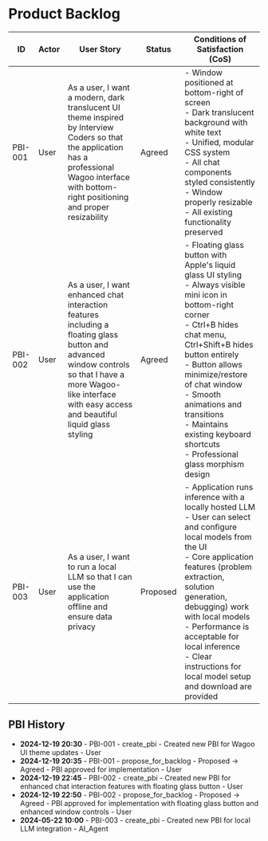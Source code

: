 # Product Backlog

| ID | Actor | User Story | Status | Conditions of Satisfaction (CoS) |
|----|-------|------------|--------|-----------------------------------|
| PBI-001 | User | As a user, I want a modern, dark translucent UI theme inspired by Interview Coders so that the application has a professional Wagoo interface with bottom-right positioning and proper resizability | Agreed | - Window positioned at bottom-right of screen<br>- Dark translucent background with white text<br>- Unified, modular CSS system<br>- All chat components styled consistently<br>- Window properly resizable<br>- All existing functionality preserved |
| PBI-002 | User | As a user, I want enhanced chat interaction features including a floating glass button and advanced window controls so that I have a more Wagoo-like interface with easy access and beautiful liquid glass styling | Agreed | - Floating glass button with Apple's liquid glass UI styling<br>- Always visible mini icon in bottom-right corner<br>- Ctrl+B hides chat menu, Ctrl+Shift+B hides button entirely<br>- Button allows minimize/restore of chat window<br>- Smooth animations and transitions<br>- Maintains existing keyboard shortcuts<br>- Professional glass morphism design |
| PBI-003 | User | As a user, I want to run a local LLM so that I can use the application offline and ensure data privacy | Proposed | - Application runs inference with a locally hosted LLM<br>- User can select and configure local models from the UI<br>- Core application features (problem extraction, solution generation, debugging) work with local models<br>- Performance is acceptable for local inference<br>- Clear instructions for local model setup and download are provided |

## PBI History

- **2024-12-19 20:30** - PBI-001 - create_pbi - Created new PBI for Wagoo UI theme updates - User
- **2024-12-19 20:35** - PBI-001 - propose_for_backlog - Proposed -> Agreed - PBI approved for implementation - User 
- **2024-12-19 22:45** - PBI-002 - create_pbi - Created new PBI for enhanced chat interaction features with floating glass button - User
- **2024-12-19 22:50** - PBI-002 - propose_for_backlog - Proposed -> Agreed - PBI approved for implementation with floating glass button and enhanced window controls - User
- **2024-05-22 10:00** - PBI-003 - create_pbi - Created new PBI for local LLM integration - AI_Agent
